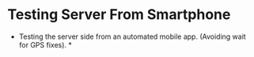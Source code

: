 Testing Server From Smartphone
==============================

* Testing the server side from an automated mobile app. (Avoiding wait for GPS fixes). *